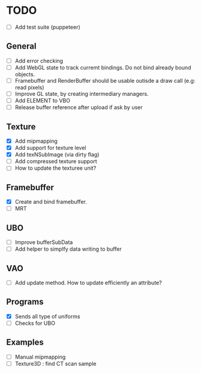 # TODO

* [ ] Add test suite (puppeteer)

## General

* [ ] Add error checking
* [ ] Add WebGL state to track curremt bindings. Do not bind already bound objects.
* [ ] Framebuffer and RenderBuffer should be usable outisde a draw call (e.g: read pixels)
* [ ] Improve GL state, by creating intermediary managers.
* [ ] Add ELEMENT to VBO
* [ ] Release buffer reference after upload if ask by user

## Texture

* [X] Add mipmapping
* [X] Add support for texture level
* [X] Add texNSubImage (via dirty flag)
* [ ] Add compressed texture support
* [ ] How to update the texturee unit?

## Framebuffer

* [X] Create and bind framebuffer.
* [ ] MRT

## UBO

* [ ] Improve bufferSubData
* [ ] Add helper to simplfy data writing to buffer

## VAO 

* [ ] Add update method. How to update efficiently an attribute?

## Programs

* [X] Sends all type of uniforms
* [ ] Checks for UBO

## Examples

* [ ] Manual mipmapping
* [ ] Texture3D : find CT scan sample
